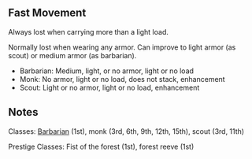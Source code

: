 Fast Movement
-------------

Always lost when carrying more than a light load.

Normally lost when wearing any armor. Can improve to light armor (as scout) or medium armor (as barbarian).

- Barbarian: Medium, light, or no armor, light or no load
- Monk: No armor, light or no load, does not stack, enhancement
- Scout: Light or no armor, light or no load, enhancement

Notes
-----

Classes: [Barbarian](ClassesI#barbarian) (1st), monk (3rd, 6th, 9th, 12th, 15th), scout (3rd, 11th)

Prestige Classes: Fist of the forest (1st), forest reeve (1st)
